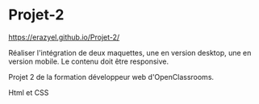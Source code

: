 # Projet-2
https://erazyel.github.io/Projet-2/

Réaliser l'intégration de deux maquettes, une en version desktop, une en version mobile. Le contenu doit être responsive.

Projet 2 de la formation développeur web d'OpenClassrooms.

Html et CSS
